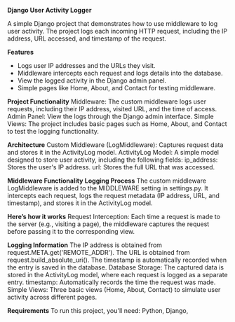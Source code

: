 **Django User Activity Logger**

A simple Django project that demonstrates how to use middleware to log user activity. The project logs each incoming HTTP request, including the IP address, URL accessed, and timestamp of the request.


**Features**
* Logs user IP addresses and the URLs they visit.
* Middleware intercepts each request and logs details into the database.
* View the logged activity in the Django admin panel.
* Simple pages like Home, About, and Contact for testing middleware.


**Project Functionality**
Middleware: The custom middleware logs user requests, including their IP address, visited URL, and the time of access.
Admin Panel: View the logs through the Django admin interface.
Simple Views: The project includes basic pages such as Home, About, and Contact to test the logging functionality.


**Architecture**
Custom Middleware (LogMiddleware): Captures request data and stores it in the ActivityLog model.
ActivityLog Model: A simple model designed to store user activity, including the following fields:
ip_address: Stores the user's IP address.
url: Stores the full URL that was accessed.


**Middleware Functionality**
**Logging Process**
The custom middleware LogMiddleware is added to the MIDDLEWARE setting in settings.py. It intercepts each request, logs the request metadata (IP address, URL, and timestamp), and stores it in the ActivityLog model.


**Here’s how it works**
Request Interception: Each time a request is made to the server (e.g., visiting a page), the middleware captures the request before passing it to the corresponding view.


**Logging Information**
The IP address is obtained from request.META.get('REMOTE_ADDR').
The URL is obtained from request.build_absolute_uri().
The timestamp is automatically recorded when the entry is saved in the database.
Database Storage: The captured data is stored in the ActivityLog model, where each request is logged as a separate entry.
timestamp: Automatically records the time the request was made.
Simple Views: Three basic views (Home, About, Contact) to simulate user activity across different pages.


**Requirements**
To run this project, you'll need:
Python,
Django,

